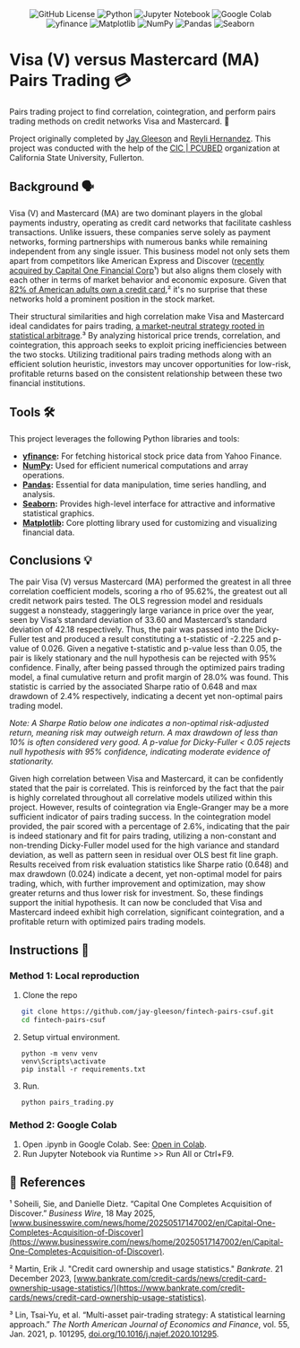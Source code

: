 <div align="center">
  <img alt="GitHub License" src="https://img.shields.io/github/license/jay-gleeson/fintech-pairs-csuf">
  <img src="https://img.shields.io/badge/Python-3776AB?logo=python&amp;logoColor=fff" alt="Python">
  <img src="https://img.shields.io/badge/Jupyter_Notebook-F37626?logo=jupyter&amp;logoColor=fff" alt="Jupyter Notebook">
  <img src="https://img.shields.io/badge/Google%20Colab-F9AB00?logo=googlecolab&amp;logoColor=fff" alt="Google Colab">
  <img src="https://img.shields.io/badge/-yfinance-410093?logo=yfinance&amp;logoColor=fff" alt="yfinance">
  <img src="https://custom-icon-badges.demolab.com/badge/Matplotlib-71D291?logo=matplotlib&amp;logoColor=fff" alt="Matplotlib">
  <img src="https://img.shields.io/badge/NumPy-4DABCF?logo=numpy&amp;logoColor=fff" alt="NumPy">
  <img src="https://img.shields.io/badge/Pandas-150458?logo=pandas&amp;logoColor=fff" alt="Pandas">
  <img src="https://img.shields.io/badge/-Seaborn-6BA1AE?logo=seaborn&amp;logoColor=fff" alt="Seaborn">
</div>

# Visa (V) versus Mastercard (MA) Pairs Trading 💳
Pairs trading project to find correlation, cointegration, and perform pairs trading methods on credit networks Visa and Mastercard. 🏦

Project originally completed by [Jay Gleeson](https://github.com/jay-gleeson/) and [Reyli Hernandez](https://github.com/rey-hern). This project was conducted with the help of the [CIC | PCUBED](https://www.fullerton.edu/ecs/cicpcubed/) organization at California State University, Fullerton.

## Background 🗣️
   Visa (V) and Mastercard (MA) are two dominant players in the global payments industry, operating as credit card networks that facilitate cashless transactions. Unlike issuers, these companies serve solely as payment networks, forming partnerships with numerous banks while remaining independent from any single issuer. This business model not only sets them apart from competitors like American Express and Discover ([recently acquired by Capital One Financial Corp](https://www.businesswire.com/news/home/20250517147002/en/Capital-One-Completes-Acquisition-of-Discover)¹) but also aligns them closely with each other in terms of market behavior and economic exposure. Given that [82% of American adults own a credit card](https://www.bankrate.com/credit-cards/news/credit-card-ownership-usage-statistics),² it's no surprise that these networks hold a prominent position in the stock market.

   Their structural similarities and high correlation make Visa and Mastercard ideal candidates for pairs trading, [a market-neutral strategy rooted in statistical arbitrage](https://www.sciencedirect.com/science/article/abs/pii/S1062940820301856).³ By analyzing historical price trends, correlation, and cointegration, this approach seeks to exploit pricing inefficiencies between the two stocks. Utilizing traditional pairs trading methods along with an efficient solution heuristic, investors may uncover opportunities for low-risk, profitable returns based on the consistent relationship between these two financial institutions.

## Tools 🛠️
This project leverages the following Python libraries and tools:

- **[yfinance](https://pypi.org/project/yfinance/):** For fetching historical stock price data from Yahoo Finance.
- **[NumPy](https://numpy.org/):** Used for efficient numerical computations and array operations.
- **[Pandas](https://pandas.pydata.org/):** Essential for data manipulation, time series handling, and analysis.
- **[Seaborn](https://seaborn.pydata.org/):** Provides high-level interface for attractive and informative statistical graphics.
- **[Matplotlib](https://matplotlib.org/):** Core plotting library used for customizing and visualizing financial data.

## Conclusions 💡
   The pair Visa (V) versus Mastercard (MA) performed the greatest in all three correlation coefficient models, scoring a rho of 95.62%, the greatest out all credit network pairs tested. The OLS regression model and residuals suggest a nonsteady, staggeringly large variance in price over the year, seen by Visa’s standard deviation of 33.60 and Mastercard’s standard deviation of 42.18 respectively. Thus, the pair was passed into the Dicky-Fuller test and produced a result constituting a t-statistic of -2.225 and p-value of 0.026. Given a negative t-statistic and p-value less than 0.05, the pair is likely stationary and the null hypothesis can be rejected with 95% confidence. Finally, after being passed through the optimized pairs trading model, a final cumulative return and profit margin of 28.0% was found. This statistic is carried by the associated Sharpe ratio of 0.648 and max drawdown of 2.4% respectively, indicating a decent yet non-optimal pairs trading model.

_Note: A Sharpe Ratio below one indicates a non-optimal risk-adjusted return, meaning risk may outweigh return. A max drawdown of less than 10% is often considered very good. A p-value for Dicky-Fuller < 0.05 rejects null hypothesis with 95% confidence, indicating moderate evidence of stationarity._

   Given high correlation between Visa and Mastercard, it can be confidently stated that the pair is correlated. This is reinforced by the fact that the pair is highly correlated throughout all correlative models utilized within this project. However, results of cointegration via Engle-Granger may be a more sufficient indicator of pairs trading success. In the cointegration model provided, the pair scored with a percentage of 2.6%, indicating that the pair is indeed stationary and fit for pairs trading, utilizing a non-constant and non-trending Dicky-Fuller model used for the high variance and standard deviation, as well as pattern seen in residual over OLS best fit line graph. Results received from risk evaluation statistics like Sharpe ratio (0.648) and max drawdown (0.024) indicate a decent, yet non-optimal model for pairs trading, which, with further improvement and optimization, may show greater returns and thus lower risk for investment. So, these findings support the initial hypothesis. It can now be concluded that Visa and Mastercard indeed exhibit high correlation, significant cointegration, and a profitable return with optimized pairs trading models. 

## Instructions 📝
### Method 1: Local reproduction
   1. Clone the repo
   ```bash 
      git clone https://github.com/jay-gleeson/fintech-pairs-csuf.git
      cd fintech-pairs-csuf
   ```
   2. Setup virtual environment.
   ```
      python -m venv venv
      venv\Scripts\activate
      pip install -r requirements.txt
   ```
   3. Run.
   ```
      python pairs_trading.py
   ```

### Method 2: Google Colab
1. Open .ipynb in Google Colab.
   See: [Open in Colab](archive/pairs_trading.ipynb).
2. Run Jupyter Notebook via Runtime >> Run All or Ctrl+F9.


## 📖 References
¹ Soheili, Sie, and Danielle Dietz. “Capital One Completes Acquisition of Discover.” _Business Wire_, 18 May 2025, [www.businesswire.com/news/home/20250517147002/en/Capital-One-Completes-Acquisition-of-Discover](https://www.businesswire.com/news/home/20250517147002/en/Capital-One-Completes-Acquisition-of-Discover).

² Martin, Erik J. "Credit card ownership and usage statistics." _Bankrate_. 21 December 2023, [www.bankrate.com/credit-cards/news/credit-card-ownership-usage-statistics/](https://www.bankrate.com/credit-cards/news/credit-card-ownership-usage-statistics).

³ Lin, Tsai-Yu, et al. “Multi-asset pair-trading strategy: A statistical learning approach.” _The North American Journal of Economics and Finance_, vol. 55, Jan. 2021, p. 101295, [doi.org/10.1016/j.najef.2020.101295](https://doi.org/10.1016/j.najef.2020.101295).
